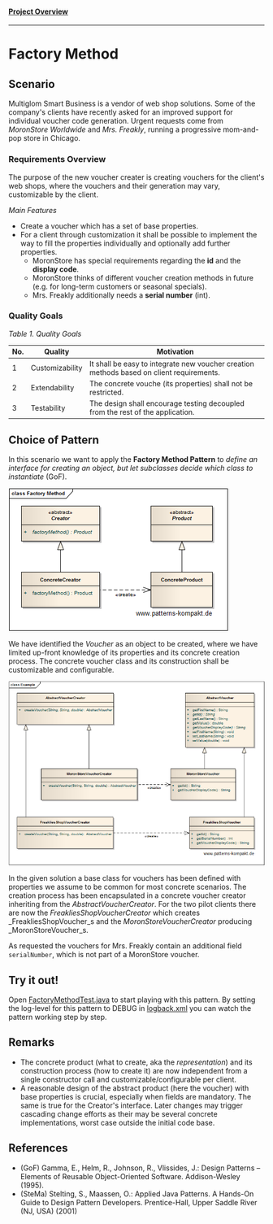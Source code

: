 #### [Project Overview](../../../../../../../README.md)
----

# Factory Method

## Scenario

Multiglom Smart Business is a vendor of web shop solutions. Some of the company's clients have recently asked for an improved support for individual voucher code generation. Urgent requests come from _MoronStore Worldwide_ and _Mrs. Freakly_, running a progressive mom-and-pop store in Chicago.


### Requirements Overview

The purpose of the new voucher creater is creating vouchers for the client's web shops, where the vouchers and their generation may vary, customizable by the client.

_Main Features_

* Create a voucher which has a set of base properties.
* For a client through customization it shall be possible to implement the way to fill the properties individually and optionally add further properties.
  * MoronStore has special requirements regarding the **id** and the **display code**.
  * MoronStore thinks of different voucher creation methods in future (e.g. for long-term customers or seasonal specials).
  * Mrs. Freakly additionally needs a **serial number** (int).

### Quality Goals

_Table 1. Quality Goals_

No.|Quality|Motivation
---|-------|----------
1|Customizability|It shall be easy to integrate new voucher creation methods based on client requirements.
2|Extendability|The concrete vouche (its properties) shall not be restricted.
3|Testability|The design shall encourage testing decoupled from the rest of the application.

## Choice of Pattern
In this scenario we want to apply the **Factory Method Pattern** to _define an interface for creating an object, but let subclasses decide which class to instantiate_ (GoF). 

![Test](../../../../../../../doc/patterns/images/factory_method_cn.png)

We have identified the _Voucher_ as an object to be created, where we have limited up-front knowledge of its properties and its concrete creation process. The concrete voucher class and its construction shall be customizable and configurable.

![Test](../../../../../../../doc/patterns/images/factory_method_cx.png)

In the given solution a base class for vouchers has been defined with properties we assume to be common for most concrete scenarios. The creation process has been encapsulated in a concrete voucher creator inheriting from the _AbstractVoucherCreator_. For the two pilot clients there are now the _FreakliesShopVoucherCreator_ which creates _FreakliesShopVoucher_s and the _MoronStoreVoucherCreator_ producing _MoronStoreVoucher_s.

As requested the vouchers for Mrs. Freakly contain an additional field `serialNumber`, which is not part of a MoronStore voucher.


## Try it out!

Open [FactoryMethodTest.java](FactoryMethodTest.java) to start playing with this pattern. By setting the log-level for this pattern to DEBUG in [logback.xml](../../../../../../../src/main/resources/logback.xml) you can watch the pattern working step by step.

## Remarks
* The concrete product (what to create, aka the _representation_) and its construction process (how to create it) are now independent from a single constructor call and customizable/configurable per client.
* A reasonable design of the abstract product (here the voucher) with base properties is crucial, especially when fields are mandatory. The same is true for the Creator's interface. Later changes may trigger cascading change efforts as their may be several concrete implementations, worst case outside the initial code base.

## References

* (GoF) Gamma, E., Helm, R., Johnson, R., Vlissides, J.: Design Patterns – Elements of Reusable Object-Oriented Software. Addison-Wesley (1995).
* (SteMa) Stelting, S., Maassen, O.: Applied Java Patterns. A Hands-On Guide to Design Pattern Developers. Prentice-Hall, Upper Saddle River (NJ, USA) (2001)

